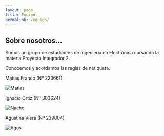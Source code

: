 ```yaml
---
layout: page
title: Equipo
permalink: /equipo/
---
```


<link rel="stylesheet" type="text/css" href="estilo.css">

## Sobre nosotros...

<body class:sobrenosotros>

<p> Somos un grupo de estudiantes de Ingenieria en Electrónica cursando la materia Proyecto Integrador 2.</p>

<p>Conocemos y acordamos las reglas de netiqueta.</p>  


<p>Matías Franco (Nº 223661)</p>  

![Matias](/assets/Matias.png) 

<p>Ignacio Ortiz (Nº 303624)</p>  

![Nacho](/assets/Nacho.png)  

<p>Agustina Viera (Nº 239004)</p>

![Agus](/assets/Agus.png)  

</body>
